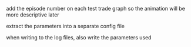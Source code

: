 add the episode number on each test trade graph so the animation will be more descriptive later

extract the parameters into a separate config file

when writing to the log files, also write the parameters used